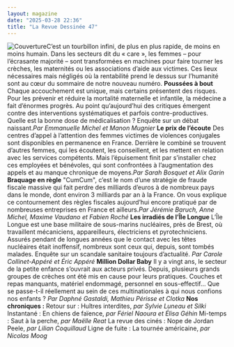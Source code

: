 ```yaml
---
layout: magazine
date: "2025-03-28 22:36"
title: "La Revue Dessinée 47"
---
```

![Couverture](/img/larevuedessinee-47.jpeg)C’est un tourbillon infini, de plus en plus rapide, de moins en moins humain. Dans les secteurs dit du « care », les femmes – pour l’écrasante majorité – sont transformées en machines pour faire tourner les crèches, les maternités ou les associations d’aide aux victimes. Ces lieux nécessaires mais négligés où la rentabilité prend le dessus sur l’humanité sont au cœur du sommaire de notre nouveau numéro. **Poussées à bout** Chaque accouchement est unique, mais certains présentent des risques. Pour les prévenir et réduire la mortalité maternelle et infantile, la médecine a fait d’énormes progrès. Au point qu’aujourd’hui des critiques émergent contre des interventions systématiques et parfois contre-productives. Quelle est la bonne dose de médicalisation ? Enquête sur un débat naissant._Par Emmanuelle Michel et Manon Mugnier_  **Le prix de l’écoute** Des centres d’appel à l’attention des femmes victimes de violences conjugales sont disponibles en permanence en France. Derrière le combiné se trouvent d’autres femmes, qui les écoutent, les conseillent, et les mettent en relation avec les services compétents. Mais l’épuisement finit par s’installer chez ces employées et bénévoles, qui sont confrontées à l’augmentation des appels et au manque chronique de moyens._Par Sarah Bosquet et Alix Garin_  **Braquage en règle** "CumCum", c’est le nom d’une stratégie de fraude fiscale massive qui fait perdre des milliards d’euros à de nombreux pays dans le monde, dont environ 3 milliards par an à la France. On vous explique ce contournement des règles fiscales aujourd’hui encore pratiqué par de nombreuses entreprises en France et ailleurs._Par Jérémie Baruch, Anne Michel, Maxime Vaudano et Fabien Roché_  **Les irradiés de l’Île Longue** L’Île Longue est une base militaire de sous-marins nucléaires, près de Brest, où travaillent mécaniciens, appareilleurs, électriciens et pyrotechniciens. Assurés pendant de longues années que le contact avec les têtes nucléaires était inoffensif, nombreux sont ceux qui, depuis, sont tombés malades. Enquête sur un scandale sanitaire toujours d’actualité. _Par Carole Collinet-Appéré et Éric Appéré_  **Million Dollar Baby** Il y a vingt ans, le secteur de la petite enfance s’ouvrait aux acteurs privés. Depuis, plusieurs grands groupes de crèches ont été mis en cause pour leurs pratiques. Couches et repas manquants, matériel endommagé, personnel en sous-effectif… Que se passe-t-il réellement au sein de ces multinationales à qui nous confions nos enfants ? _Par Daphné Gastaldi, Mathieu Périsse et Clotka_  **Nos chroniques :** Retour sur : Huîtres interdites, _par Sylvie Luneau et Silki_ Instantané : En chiens de faïence, _par Fériel Naoura et Élisa Géhin_ Mi-temps : Saut à la perche, _par Maëlle Reat_ La revue des cinés : Nope de Jordan Peele, _par Lilian Coquillaud_ Ligne de fuite : La tournée américaine, _par Nicolas Moog_